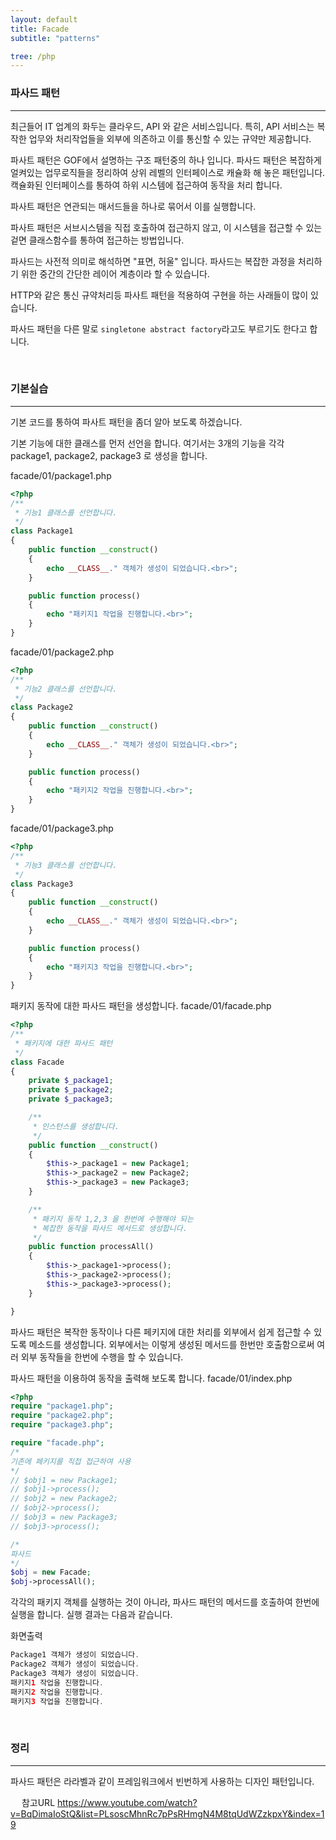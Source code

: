 ```yaml
---
layout: default
title: Facade
subtitle: "patterns"

tree: /php
---
```


### 파사드 패턴
---

최근들어 IT 업계의 화두는 클라우드, API 와 같은 서비스입니다. 특히, API 서비스는 복작한 업무와 처리작업들을 외부에 의존하고 이를 통신할 수 있는 규약만 제공합니다.

파사트 패턴은 GOF에서 설명하는 구조 패턴중의 하나 입니다. 파사드 패턴은 복잡하게 얼켜있는 업무로직들을 정리하여 상위 레벨의 인터페이스로 캐슐화 해 놓은 패턴입니다.
캑슐화된 인터페이스를 통하여 하위 시스템에 접근하여 동작을 처리 합니다. 

파사트 패턴은 연관되는 매서드들을 하나로 묶어서 이를 실행합니다.


파사트 패턴은 서브시스템을 직접 호출하여 접근하지 않고, 이 시스템을 접근할 수 있는 겉면 클래스함수를 통하여 접근하는 방법입니다.

파사드는 사전적 의미로 해석하면 "표면, 허울" 입니다. 파사드는 복잡한 과정을 처리하기 위한 중간의 간단한 레이어 계층이라 할 수 있습니다.

HTTP와 같은 통신 규약처리등 파사트 패턴을 적용하여 구현을 하는 사래들이 많이 있습니다.

파사드 패턴을 다른 말로 `singletone abstract factory`라고도 부르기도 한다고 합니다.

<br>

### 기본실습
---

기본 코드를 통하여 파사트 패턴을 좀더 알아 보도록 하겠습니다.

기본 기능에 대한 클래스를 먼저 선언을 합니다. 여기서는 3개의 기능을 각각 package1, package2, package3 로 생성을 합니다.

facade/01/package1.php
```php
<?php
/**
 * 기능1 클래스를 선언합니다.
 */
class Package1
{
    public function __construct()
    {
        echo __CLASS__." 객체가 생성이 되었습니다.<br>";
    }

    public function process()
    {
        echo "패키지1 작업을 진행합니다.<br>";
    }
}
```

facade/01/package2.php
```php
<?php
/**
 * 기능2 클래스를 선언합니다.
 */
class Package2
{
    public function __construct()
    {
        echo __CLASS__." 객체가 생성이 되었습니다.<br>";
    }

    public function process()
    {
        echo "패키지2 작업을 진행합니다.<br>";
    }
}
```

facade/01/package3.php
```php
<?php
/**
 * 기능3 클래스를 선언합니다.
 */
class Package3
{
    public function __construct()
    {
        echo __CLASS__." 객체가 생성이 되었습니다.<br>";
    }

    public function process()
    {
        echo "패키지3 작업을 진행합니다.<br>";
    }
}
```

패키지 동작에 대한 파사드 패턴을 생성합니다.
facade/01/facade.php
```php
<?php
/**
 * 패키지에 대한 파사드 패턴
 */
class Facade
{
    private $_package1;
    private $_package2;
    private $_package3;

    /**
     * 인스턴스를 생성합니다.
     */
    public function __construct()
    {
        $this->_package1 = new Package1;
        $this->_package2 = new Package2;
        $this->_package3 = new Package3;
    }

    /**
     * 패키지 동작 1,2,3 을 한번에 수행해야 되는
     * 복잡한 동작을 파사드 메서드로 생성합니다.
     */
    public function processAll()
    {
        $this->_package1->process();
        $this->_package2->process();
        $this->_package3->process();
    }

}
```

파사드 패턴은 복작한 동작이나 다른 페키지에 대한 처리를 외부에서 쉽게 접근할 수 있도록 메소드를 생성합니다. 외부에서는 이렇게 생성된 메서드를 한번만 호출함으로써 여러 외부 동작들을 한번에 수행을 할 수 있습니다.

파사드 패턴을 이용하여 동작을 출력해 보도록 합니다.
facade/01/index.php
```php
<?php
require "package1.php";
require "package2.php";
require "package3.php";

require "facade.php";
/*
기존에 페키지를 직접 접근하여 사용
*/
// $obj1 = new Package1;
// $obj1->process();
// $obj2 = new Package2;
// $obj2->process();
// $obj3 = new Package3;
// $obj3->process();

/*
파사드
*/
$obj = new Facade;
$obj->processAll();
```

각각의 패키지 객체를 실행하는 것이 아니라, 파사드 패턴의 메서드를 호출하여 한번에 실행을 합니다.
실행 결과는 다음과 같습니다.

화면출력
```php
Package1 객체가 생성이 되었습니다.
Package2 객체가 생성이 되었습니다.
Package3 객체가 생성이 되었습니다.
패키지1 작업을 진행합니다.
패키지2 작업을 진행합니다.
패키지3 작업을 진행합니다.
```

<br>

### 정리
---
파사드 패턴은 라라벨과 같이 프레임워크에서 빈번하게 사용하는 디자인 패턴입니다.


 
참고URL
https://www.youtube.com/watch?v=BqDimaIoStQ&list=PLsoscMhnRc7pPsRHmgN4M8tqUdWZzkpxY&index=19

